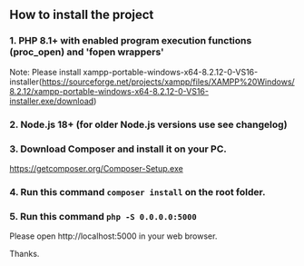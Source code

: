 ## How to install the project

### 1. PHP 8.1+ with enabled program execution functions (proc_open) and 'fopen wrappers'
Note: Please install xampp-portable-windows-x64-8.2.12-0-VS16-installer(https://sourceforge.net/projects/xampp/files/XAMPP%20Windows/8.2.12/xampp-portable-windows-x64-8.2.12-0-VS16-installer.exe/download)

### 2. Node.js 18+ (for older Node.js versions use see changelog)
### 3. Download Composer and install it on your PC.
https://getcomposer.org/Composer-Setup.exe
### 4. Run this command `composer install` on the root folder.
### 5. Run this command `php -S 0.0.0.0:5000`
Please open http://localhost:5000 in your web browser.

Thanks.